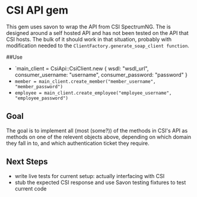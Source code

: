 # CSI API gem

This gem uses savon to wrap the API from CSI SpectrumNG. The is designed around a self hosted API and has not been tested on the API that CSI hosts. The bulk of it should work in that situation, probably with modification needed to the `ClientFactory.generate_soap_client function`.

##Use
+ `main_client = CsiApi::CsiClient.new { wsdl: "wsdl_url", consumer_username: "username", consumer_password: "password" }
+ `member = main_client.create_member("member_username", "member_password")`
+ `employee = main_client.create_employee("employee_username", "employee_password")`

## Goal
The goal is to implement all (most (some?)) of the methods in CSI's API as methods on one of the relevent objects above, depending on which domain they fall in to, and which authentication ticket they require. 

## Next Steps
+ write live tests for current setup: actually interfacing with CSI
+ stub the expected CSI response and use Savon testing fixtures to test current code

